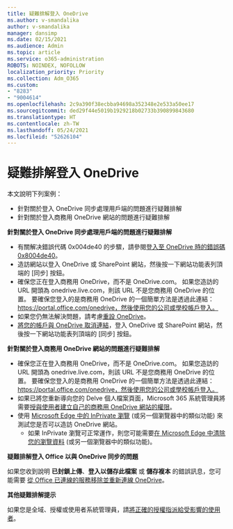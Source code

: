 ```yaml
---
title: 疑難排解登入 OneDrive
ms.author: v-smandalika
author: v-smandalika
manager: dansimp
ms.date: 02/15/2021
ms.audience: Admin
ms.topic: article
ms.service: o365-administration
ROBOTS: NOINDEX, NOFOLLOW
localization_priority: Priority
ms.collection: Adm_O365
ms.custom:
- "8283"
- "9004614"
ms.openlocfilehash: 2c9a390f38ecbba94698a352348e2e533a50ee17
ms.sourcegitcommit: ded29f44e5019b1929218b02733b390899843680
ms.translationtype: HT
ms.contentlocale: zh-TW
ms.lasthandoff: 05/24/2021
ms.locfileid: "52626104"
---
```

# <a name="troubleshoot-signing-in-to-onedrive"></a>疑難排解登入 OneDrive

本文說明下列案例：

- 針對關於登入 OneDrive 同步處理用戶端的問題進行疑難排解
- 針對關於登入商務用 OneDrive 網站的問題進行疑難排解

**針對關於登入 OneDrive 同步處理用戶端的問題進行疑難排解**

- 有關解决錯誤代碼 0x004de40 的步驟，請參閱[登入至 OneDrive 時的錯誤碼 0x8004de40](/sharepoint/troubleshoot/administration/error-0x8004de40-in-onedrive)。
- 造訪網站以登入 OneDrive 或 SharePoint 網站，然後按一下網站功能表列頂端的 [同步] 按鈕。
- 確保您正在登入商務用 OneDrive，而不是 OneDrive.com。 如果您造訪的 URL 開頭為 onedrive.live.com，則該 URL 不是您商務用 OneDrive 的位置。 要確保您登入的是商務用 OneDrive 的一個簡單方法是透過此連結：https://portal.office.com/onedrive，然後使用您的公司或學校帳戶登入。
- 如果您仍無法解決問題，請考慮[重設 OneDrive](https://support.microsoft.com/office/reset-onedrive-34701e00-bf7b-42db-b960-84905399050c)。
- [將您的帳戶與 OneDrive 取消連結](https://support.microsoft.com/office/how-to-remove-an-account-in-onedrive-72699268-9e64-45bd-b723-9a19f4512fd1)，登入 OneDrive 或 SharePoint 網站，然後按一下網站功能表列頂端的 [同步] 按鈕。

**針對關於登入商務用 OneDrive 網站的問題進行疑難排解**

- 確保您正在登入商務用 OneDrive，而不是 OneDrive.com。 如果您造訪的 URL 開頭為 onedrive.live.com，則該 URL 不是您商務用 OneDrive 的位置。 要確保您登入的是商務用 OneDrive 的一個簡單方法是透過此連結：https://portal.office.com/onedrive，然後使用您的公司或學校帳戶登入。
- 如果已將您重新導向您的 Delve 個人檔案頁面，Microsoft 365 系統管理員將需要[授與使用者建立自己的商務用 OneDrive 網站的權限](https://support.microsoft.com/office/you-re-redirected-to-your-delve-profile-page-after-you-click-onedrive-on-the-microsoft-365-app-launcher-2af26640-9ddf-46c3-8912-6af30efcc7b0)。
- 使用 [Microsoft Edge 中的 InPrivate 瀏覽](https://support.microsoft.com/microsoft-edge/browse-inprivate-in-microsoft-edge-e6f47704-340c-7d4f-b00d-d0cf35aa1fcc) (或另一個瀏覽器中的類似功能) 來測試您是否可以造訪 OneDrive 網站。
    - 如果 InPrivate 瀏覽可正常運作，則您可能需要[在 Microsoft Edge 中清除您的瀏覽資料](https://support.microsoft.com/microsoft-edge/view-and-delete-browser-history-in-microsoft-edge-00cf7943-a9e1-975a-a33d-ac10ce454ca4) (或另一個瀏覽器中的類似功能)。

**疑難排解登入 Office 以與 OneDrive 同步的問題**

如果您收到說明 **已封鎖上傳**、**登入以儲存此檔案** 或 **儲存複本** 的錯誤訊息，您可能需要 [從 Office 已連線的服務移除並重新連線 OneDrive](https://support.microsoft.com/office/how-to-resolve-upload-blocked-sign-into-save-this-file-or-save-a-copy-error-messages-32c7340c-f5fb-4ca0-a829-65d8120f81f8)。

**其他疑難排解提示**

如果您是全域、授權或使用者系統管理員，請[將正確的授權指派給受影響的使用者](/microsoft-365/admin/manage/assign-licenses-to-users)。

